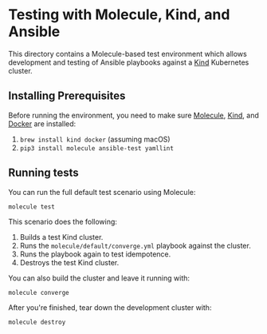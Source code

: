 # Testing with Molecule, Kind, and Ansible

This directory contains a Molecule-based test environment which allows development and testing of Ansible playbooks against a [Kind](https://kind.sigs.k8s.io/) Kubernetes cluster.

## Installing Prerequisites

Before running the environment, you need to make sure [Molecule](https://molecule.readthedocs.io/en/latest/), [Kind](https://kind.sigs.k8s.io), and [Docker](https://www.docker.com/products/docker-desktop) are installed:

  1. `brew install kind docker` (assuming macOS)
  1. `pip3 install molecule ansible-test yamllint`

## Running tests

You can run the full default test scenario using Molecule:

    molecule test

This scenario does the following:

  1. Builds a test Kind cluster.
  2. Runs the `molecule/default/converge.yml` playbook against the cluster.
  3. Runs the playbook again to test idempotence.
  4. Destroys the test Kind cluster.

You can also build the cluster and leave it running with:

    molecule converge

After you're finished, tear down the development cluster with:

    molecule destroy
